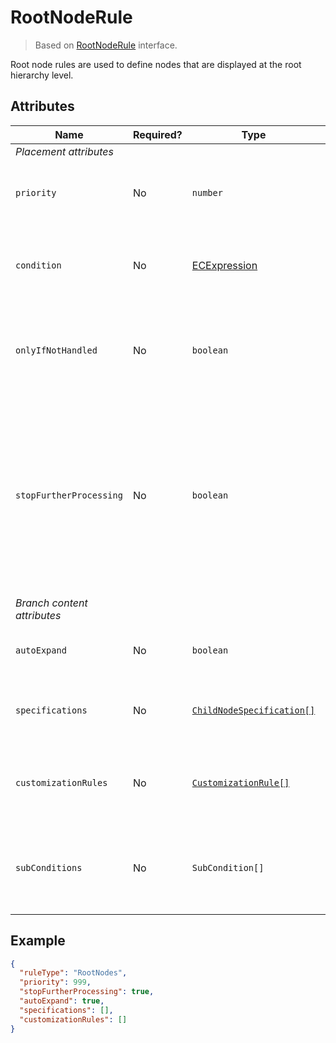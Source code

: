 # RootNodeRule

> Based on [RootNodeRule]($presentation-common) interface.

Root node rules are used to define nodes that are displayed at the root hierarchy level.

## Attributes

Name | Required? | Type | Default | Meaning
-|-|-|-|-
*Placement attributes* |
`priority` | No | `number` | `1000` | Defines the order in which presentation rules are evaluated.
`condition` | No | [ECExpression](./ECExpressions.md#rule-condition) |`""` | Defines a condition for the rule, which needs to be met in order to execute it.
`onlyIfNotHandled` | No | `boolean` | `false` | Should this rule be ignored if there is already an existing rule with a higher priority.
`stopFurtherProcessing` | No | `boolean` | `false` | Stop processing rules that have lower priority. Used in cases when recursion suppression is needed. **Note:** If this flag is set, `specifications` and `subConditions` are not processed.
*Branch content attributes* |
`autoExpand` | No | `boolean` | `false` | Automatically expand nodes created by this rule.
`specifications` | No | [`ChildNodeSpecification[]`](./index.md#specifications) | `[]` | Specifications that define what content the rule returns.
`customizationRules` | No | [`CustomizationRule[]`](../Customization/index.md#rules) | `[]` | Customization rules that are applied for the content returned by this rule.
`subConditions` | No | `SubCondition[]` | `[]` | Specifies child node rules which are only used when specific condition is satisfied

## Example

```JSON
{
  "ruleType": "RootNodes",
  "priority": 999,
  "stopFurtherProcessing": true,
  "autoExpand": true,
  "specifications": [],
  "customizationRules": []
}
```
